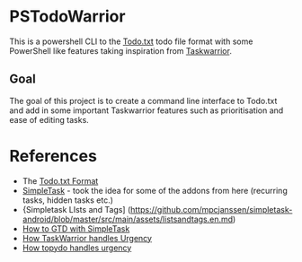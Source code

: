# PSTodoWarrior

This is a powershell CLI to the [Todo.txt](http://todotxt.com/) todo file format with some PowerShell like features taking inspiration from [Taskwarrior](http://taskwarrior.org).

## Goal

The goal of this project is to create a command line interface to Todo.txt and add in some important Taskwarrior features such as prioritisation and ease of editing tasks.

# References

* The [Todo.txt Format](https://github.com/ginatrapani/todo.txt-cli/wiki/The-Todo.txt-Format)
* [SimpleTask](https://github.com/mpcjanssen/simpletask-android/blob/master/src/main/assets/listsandtags.en.md) - took the idea for some of the addons from here (recurring tasks, hidden tasks etc.)
* {Simpletask LIsts and Tags] (https://github.com/mpcjanssen/simpletask-android/blob/master/src/main/assets/listsandtags.en.md)
* [How to GTD with SimpleTask](https://gist.github.com/alehandrof/9941620)
* [How TaskWarrior handles Urgency](http://taskwarrior.org/docs/urgency.html)
* [How topydo handles urgency](https://github.com/bram85/topydo/wiki/Importance)
